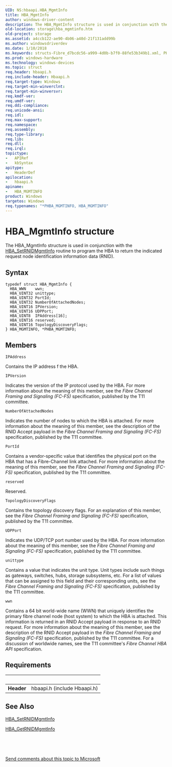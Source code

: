 ```yaml
---
UID: NS:hbaapi.HBA_MgmtInfo
title: HBA_MgmtInfo
author: windows-driver-content
description: The HBA_MgmtInfo structure is used in conjunction with the HBA_SetRNIDMgmtInfo routine to program the HBA to return the indicated request node identification information data (RNID).
old-location: storage\hba_mgmtinfo.htm
old-project: storage
ms.assetid: a4ccb122-ae90-4b06-a40d-21f131add99b
ms.author: windowsdriverdev
ms.date: 1/10/2018
ms.keywords: structs-Fibre_d7bcdc56-a999-4d0b-b7f0-88fe53b349b1.xml, PHBA_MGMTINFO, hbaapi/PHBA_MGMTINFO, hbaapi/HBA_MgmtInfo, *PHBA_MGMTINFO, HBA_MgmtInfo, HBA_MgmtInfo structure [Storage Devices], storage.hba_mgmtinfo, HBA_MGMTINFO, PHBA_MGMTINFO structure pointer [Storage Devices], HBA_MGMTINFO structure [Storage Devices]
ms.prod: windows-hardware
ms.technology: windows-devices
ms.topic: struct
req.header: hbaapi.h
req.include-header: Hbaapi.h
req.target-type: Windows
req.target-min-winverclnt: 
req.target-min-winversvr: 
req.kmdf-ver: 
req.umdf-ver: 
req.ddi-compliance: 
req.unicode-ansi: 
req.idl: 
req.max-support: 
req.namespace: 
req.assembly: 
req.type-library: 
req.lib: 
req.dll: 
req.irql: 
topictype:
-	APIRef
-	kbSyntax
apitype:
-	HeaderDef
apilocation:
-	hbaapi.h
apiname:
-	HBA_MGMTINFO
product: Windows
targetos: Windows
req.typenames: "*PHBA_MGMTINFO, HBA_MGMTINFO"
---
```


# HBA_MgmtInfo structure
The HBA_MgmtInfo structure is used in conjunction with the <a href="..\hbaapi\nf-hbaapi-hba_setrnidmgmtinfo.md">HBA_SetRNIDMgmtInfo</a> routine to program the HBA to return the indicated request node identification information data (RNID).

## Syntax
````
typedef struct HBA_MgmtInfo {
  HBA_WWN    wwn;
  HBA_UINT32 unittype;
  HBA_UINT32 PortId;
  HBA_UINT32 NumberOfAttachedNodes;
  HBA_UINT16 IPVersion;
  HBA_UINT16 UDPPort;
  HBA_UINT8  IPAddress[16];
  HBA_UINT16 reserved;
  HBA_UINT16 TopologyDiscoveryFlags;
} HBA_MGMTINFO, *PHBA_MGMTINFO;
````

## Members


`IPAddress`

Contains the IP address f the HBA.

`IPVersion`

Indicates the version of the IP protocol used by the HBA. For more information about the meaning of this member, see the <i>Fibre Channel Framing and Signaling (FC-FS) </i>specification, published by the T11 committee.

`NumberOfAttachedNodes`

Indicates the number of nodes to which the HBA is attached. For more information about the meaning of this member, see the description of the RNID Accept payload in the <i>Fibre Channel Framing and Signaling (FC-FS) </i>specification, published by the T11 committee.

`PortId`

Contains a vendor-specific value that identifies the physical port on the HBA that has a Fibre-Channel link attached. For more information about the meaning of this member, see the <i>Fibre Channel Framing and Signaling (FC-FS) </i>specification, published by the T11 committee.

`reserved`

Reserved.

`TopologyDiscoveryFlags`

Contains the topology discovery flags. For an explanation of this member, see the <i>Fibre Channel Framing and Signaling (FC-FS) </i>specification, published by the T11 committee.

`UDPPort`

Indicates the UDP/TCP port number used by the HBA. For more information about the meaning of this member, see the <i>Fibre Channel Framing and Signaling (FC-FS) </i>specification, published by the T11 committee.

`unittype`

Contains a value that indicates the unit type. Unit types include such things as gateways, switches, hubs, storage subsystems, etc. For a list of values that can be assigned to this field and their corresponding units, see the <i>Fibre Channel Framing and Signaling (FC-FS) </i>specification, published by the T11 committee.

`wwn`

Contains a 64 bit world-wide name (WWN) that uniquely identifies the primary fibre channel node (host system) to which the HBA is attached. This information is returned in an RNID Accept payload in response to an RNID request. For more information about the meaning of this member, see the description of the RNID Accept payload in the <i>Fibre Channel Framing and Signaling (FC-FS) </i>specification, published by the T11 committee. For a discussion of worldwide names, see the T11 committee's <i>Fibre Channel HBA API</i> specification.


## Requirements
| &nbsp; | &nbsp; |
| ---- |:---- |
| **Header** | hbaapi.h (include Hbaapi.h) |

## See Also

<a href="..\hbaapi\nf-hbaapi-hba_setrnidmgmtinfo.md">HBA_SetRNIDMgmtInfo</a>

<a href="..\hbaapi\nf-hbaapi-hba_getrnidmgmtinfo.md">HBA_GetRNIDMgmtInfo</a>

 

 

<a href="mailto:wsddocfb@microsoft.com?subject=Documentation%20feedback [storage\storage]:%20HBA_MgmtInfo structure%20 RELEASE:%20(1/10/2018)&amp;body=%0A%0APRIVACY STATEMENT%0A%0AWe use your feedback to improve the documentation. We don't use your email address for any other purpose, and we'll remove your email address from our system after the issue that you're reporting is fixed. While we're working to fix this issue, we might send you an email message to ask for more info. Later, we might also send you an email message to let you know that we've addressed your feedback.%0A%0AFor more info about Microsoft's privacy policy, see http://privacy.microsoft.com/en-us/default.aspx." title="Send comments about this topic to Microsoft">Send comments about this topic to Microsoft</a>